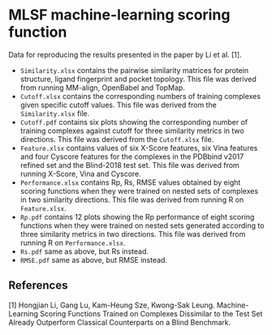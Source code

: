 # MLSF machine-learning scoring function
Data for reproducing the results presented in the paper by Li et al. [1].

* `Similarity.xlsx` contains the pairwise similarity matrices for protein structure, ligand fingerprint and pocket topology. This file was derived from running MM-align, OpenBabel and TopMap.
* `Cutoff.xlsx` contains the corresponding numbers of training complexes given specific cutoff values. This file was derived from the `Similarity.xlsx` file.
* `Cutoff.pdf` contains six plots showing the corresponding number of training complexes against cutoff for three similarity metrics in two directions. This file was derived from the `Cutoff.xlsx` file.
* `Feature.xlsx` contains values of six X-Score features, six Vina features and four Cyscore features for the complexes in the PDBbind v2017 refined set and the Blind-2018 test set. This file was derived from running X-Score, Vina and Cyscore.
* `Performance.xlsx` contains Rp, Rs, RMSE values obtained by eight scoring functions when they were trained on nested sets of complexes in two similarity directions. This file was derived from running R on `Feature.xlsx`.
* `Rp.pdf` contains 12 plots showing the Rp performance of eight scoring functions when they were trained on nested sets generated according to three similarity metrics in two directions. This file was derived from running R on `Performance.xlsx`.
* `Rs.pdf` same as above, but Rs instead.
* `RMSE.pdf` same as above, but RMSE instead.

## References
[1] Hongjian Li, Gang Lu, Kam-Heung Sze, Kwong-Sak Leung. Machine-Learning Scoring Functions Trained on Complexes Dissimilar to the Test Set Already Outperform Classical Counterparts on a Blind Benchmark.

